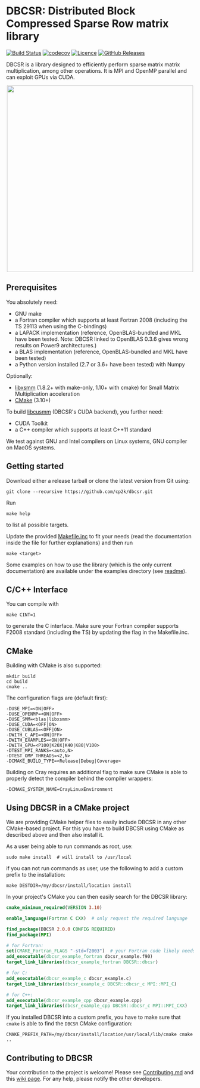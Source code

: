 # DBCSR: Distributed Block Compressed Sparse Row matrix library

[![Build Status](https://travis-ci.org/cp2k/dbcsr.svg?branch=develop)](https://travis-ci.org/cp2k/dbcsr) [![codecov](https://codecov.io/gh/cp2k/dbcsr/branch/develop/graph/badge.svg)](https://codecov.io/gh/cp2k/dbcsr)
[![Licence](https://img.shields.io/badge/license-GPL%20v2.0-blue.svg)](./LICENSE)
[![GitHub Releases](https://img.shields.io/github/release-pre/cp2k/dbcsr.svg)](https://github.com/cp2k/dbcsr/releases)

DBCSR is a library designed to efficiently perform sparse matrix matrix multiplication, among other operations.
It is MPI and OpenMP parallel and can exploit GPUs via CUDA.

<p align="center">
<img src="docs/logo/logo.png" width="500">
</p>

## Prerequisites

You absolutely need:

* GNU make
* a Fortran compiler which supports at least Fortran 2008 (including the TS 29113 when using the C-bindings)
* a LAPACK implementation (reference, OpenBLAS-bundled and MKL have been tested. Note: DBCSR linked to OpenBLAS 0.3.6 gives wrong results on Power9 architectures.)
* a BLAS implementation (reference, OpenBLAS-bundled and MKL have been tested)
* a Python version installed (2.7 or 3.6+ have been tested) with Numpy

Optionally:

* [libxsmm](https://github.com/hfp/libxsmm) (1.8.2+ with make-only, 1.10+ with cmake) for Small Matrix Multiplication acceleration
* [CMake](https://cmake.org/) (3.10+)

To build [libcusmm](src/acc/libsmm_acc/libcusmm) (DBCSR's CUDA backend), you further need:

* CUDA Toolkit
* a C++ compiler which supports at least C++11 standard

We test against GNU and Intel compilers on Linux systems, GNU compiler on MacOS systems.

## Getting started

Download either a release tarball or clone the latest version from Git using:

    git clone --recursive https://github.com/cp2k/dbcsr.git

Run

    make help

to list all possible targets.

Update the provided [Makefile.inc](Makefile.inc) to fit your needs
(read the documentation inside the file for further explanations) and then run

    make <target>

Some examples on how to use the library (which is the only current documentation) are available under the examples directory (see [readme](examples/README.md)).

## C/C++ Interface

You can compile with

    make CINT=1

to generate the C interface. Make sure your Fortran compiler supports F2008
standard (including the TS) by updating the flag in the Makefile.inc.

## CMake

Building with CMake is also supported:

    mkdir build
    cd build
    cmake ..

The configuration flags are (default first):

    -DUSE_MPI=<ON|OFF>
    -DUSE_OPENMP=<ON|OFF>
    -DUSE_SMM=<blas|libxsmm>
    -DUSE_CUDA=<OFF|ON>
    -DUSE_CUBLAS=<OFF|ON>
    -DWITH_C_API=<ON|OFF>
    -DWITH_EXAMPLES=<ON|OFF>
    -DWITH_GPU=<P100|K20X|K40|K80|V100>
    -DTEST_MPI_RANKS=<auto,N>
    -DTEST_OMP_THREADS=<2,N>
    -DCMAKE_BUILD_TYPE=<Release|Debug|Coverage>


Building on Cray requires an additional flag to make sure CMake is able to properly
detect the compiler behind the compiler wrappers:

    -DCMAKE_SYSTEM_NAME=CrayLinuxEnvironment


## Using DBCSR in a CMake project

We are providing CMake helper files to easily include DBCSR in any other CMake-based project.
For this you have to build DBCSR using CMake as described above and then also install it.

As a user being able to run commands as root, use:

    sudo make install  # will install to /usr/local

if you can not run commands as user, use the following to add a custom prefix to the installation:

    make DESTDIR=/my/dbcsr/install/location install


In your project's CMake you can then easily search for the DBCSR library:

```cmake
cmake_minimum_required(VERSION 3.10)

enable_language(Fortran C CXX)  # only request the required language

find_package(DBCSR 2.0.0 CONFIG REQUIRED)
find_package(MPI)

# for Fortran:
set(CMAKE_Fortran_FLAGS "-std=f2003")  # your Fortran code likely needs to be F2003+ compatible as well
add_executable(dbcsr_example_fortran dbcsr_example.f90)
target_link_libraries(dbcsr_example_fortran DBCSR::dbcsr)

# for C:
add_executable(dbcsr_example_c dbcsr_example.c)
target_link_libraries(dbcsr_example_c DBCSR::dbcsr_c MPI::MPI_C)

# for C++:
add_executable(dbcsr_example_cpp dbcsr_example.cpp)
target_link_libraries(dbcsr_example_cpp DBCSR::dbcsr_c MPI::MPI_CXX)
```

If you installed DBCSR into a custom prefix, you have to make sure that `cmake`
is able to find the `DBCSR` CMake configuration:

    CMAKE_PREFIX_PATH=/my/dbcsr/install/location/usr/local/lib/cmake cmake ..


## Contributing to DBCSR

Your contribution to the project is welcome!
Please see [Contributing.md](./CONTRIBUTING.md) and this [wiki page](https://github.com/cp2k/dbcsr/wiki/Development). For any help, please notify the other developers.
